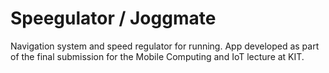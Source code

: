 # Speegulator / Joggmate

Navigation system and speed regulator for running.
App developed as part of the final submission for the Mobile Computing and IoT lecture at KIT.
